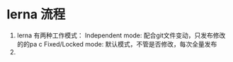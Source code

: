 # lerna 流程

1. lerna 有两种工作模式：
   Independent mode: 配合git文件变动，只发布修改的的pa c
   Fixed/Locked mode: 默认模式，不管是否修改，每次全量发布
2.    
